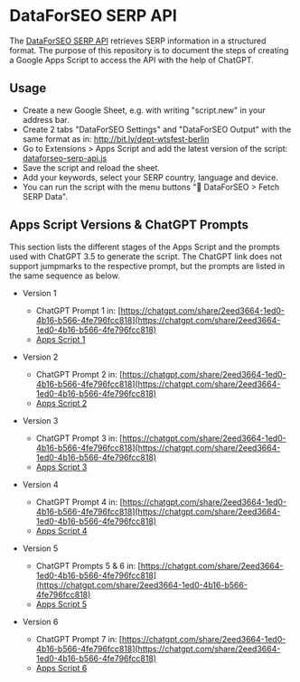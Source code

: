 # DataForSEO SERP API
The [DataForSEO SERP API](https://docs.dataforseo.com/v3/serp/overview/) retrieves SERP information in a structured format. The purpose of this repository is to document the steps of creating a Google Apps Script to access the API with the help of ChatGPT.

## Usage
* Create a new Google Sheet, e.g. with writing "script.new" in your address bar.
* Create 2 tabs "DataForSEO Settings" and "DataForSEO Output" with the same format as in: http://bit.ly/dept-wtsfest-berlin
* Go to Extensions > Apps Script and add the latest version of the script: [dataforseo-serp-api.js](https://github.com/johanna-maier/dataforseo-serp-api/blob/main/dataforseo-serp-api.js)
* Save the script and reload the sheet.
* Add your keywords, select your SERP country, language and device.
* You can run the script with the menu buttons "🚀 DataForSEO > Fetch SERP Data".

## Apps Script Versions & ChatGPT Prompts
This section lists the different stages of the Apps Script and the prompts used with ChatGPT 3.5 to generate the script.
The ChatGPT link does not support jumpmarks to the respective prompt, but the prompts are listed in the same sequence as below.  

* Version 1
  * ChatGPT Prompt 1 in: [https://chatgpt.com/share/2eed3664-1ed0-4b16-b566-4fe796fcc818](https://chatgpt.com/share/2eed3664-1ed0-4b16-b566-4fe796fcc818)
  * [Apps Script 1](https://github.com/johanna-maier/dataforseo-serp-api/commit/564b14de42d6bf8979bd50359b07737e6c8da81f)

* Version 2
  * ChatGPT Prompt 2 in: [https://chatgpt.com/share/2eed3664-1ed0-4b16-b566-4fe796fcc818](https://chatgpt.com/share/2eed3664-1ed0-4b16-b566-4fe796fcc818)
  * [Apps Script 2](https://github.com/johanna-maier/dataforseo-serp-api/commit/ec8b8511aee641b6c3fb2983e248609ab1413930)

* Version 3
  * ChatGPT Prompt 3 in: [https://chatgpt.com/share/2eed3664-1ed0-4b16-b566-4fe796fcc818](https://chatgpt.com/share/2eed3664-1ed0-4b16-b566-4fe796fcc818)
  * [Apps Script 3](https://github.com/johanna-maier/dataforseo-serp-api/commit/59915861e9a054ed44549d700562c8207dd5b29f)

* Version 4
  * ChatGPT Prompt 4 in: [https://chatgpt.com/share/2eed3664-1ed0-4b16-b566-4fe796fcc818](https://chatgpt.com/share/2eed3664-1ed0-4b16-b566-4fe796fcc818)
  * [Apps Script 4](https://github.com/johanna-maier/dataforseo-serp-api/commit/87b3c2e75d2351e404b969329c4c34ea1ed702d4)

* Version 5
  * ChatGPT Prompts 5 & 6 in: [https://chatgpt.com/share/2eed3664-1ed0-4b16-b566-4fe796fcc818](https://chatgpt.com/share/2eed3664-1ed0-4b16-b566-4fe796fcc818)
  * [Apps Script 5](https://github.com/johanna-maier/dataforseo-serp-api/commit/e783992de73bb557aaae046596ac0d42c1cdd8a5)

* Version 6
  * ChatGPT Prompt 7 in: [https://chatgpt.com/share/2eed3664-1ed0-4b16-b566-4fe796fcc818](https://chatgpt.com/share/2eed3664-1ed0-4b16-b566-4fe796fcc818)
  * [Apps Script 6](https://github.com/johanna-maier/dataforseo-serp-api/commit/a990f3ed5de9aa9021ed3e459e8c2fb8586049a9)

